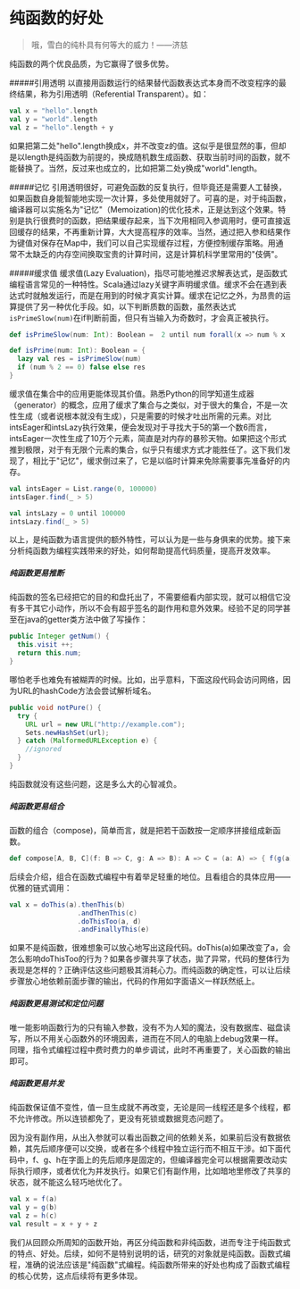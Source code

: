 # 纯函数的好处

> 哦，雪白的纯朴具有何等大的威力！——济慈

纯函数的两个优良品质，为它赢得了很多优势。

#####引用透明
以直接用函数运行的结果替代函数表达式本身而不改变程序的最终结果，称为引用透明（Referential Transparent）。如：
```scala
val x = "hello".length
val y = "world".length
val z = "hello".length + y
```
如果把第二处"hello".length换成x，并不改变z的值。这似乎是很显然的事，但却是以length是纯函数为前提的，换成随机数生成函数、获取当前时间的函数，就不能替换了。当然，反过来也成立的，比如把第二处y换成"world".length。

#####记忆
引用透明很好，可避免函数的反复执行，但毕竟还是需要人工替换，如果函数自身能智能地实现一次计算，多处使用就好了。可喜的是，对于纯函数，编译器可以实施名为"记忆"（Memoization)的优化技术，正是达到这个效果。特别是执行很费时的函数，把结果缓存起来，当下次用相同入参调用时，便可直接返回缓存的结果，不再重新计算，大大提高程序的效率。当然，通过把入参和结果作为键值对保存在Map中，我们可以自己实现缓存过程，方便控制缓存策略。用通常不太缺乏的内存空间换取宝贵的计算时间，这是计算机科学里常用的"伎俩"。

#####缓求值
缓求值(Lazy Evaluation)，指尽可能地推迟求解表达式，是函数式编程语言常见的一种特性。Scala通过lazy关键字声明缓求值。缓求不会在遇到表达式时就触发运行，而是在用到的时候才真实计算。缓求在记忆之外，为昂贵的运算提供了另一种优化手段。如，以下判断质数的函数，虽然表达式`isPrimeSlow(num)`在if判断前面，但只有当输入为奇数时，才会真正被执行。
```scala
def isPrimeSlow(num: Int): Boolean =  2 until num forall(x => num % x != 0)

def isPrime(num: Int): Boolean = {
  lazy val res = isPrimeSlow(num)
  if (num % 2 == 0) false else res
}
```
缓求值在集合中的应用更能体现其价值。熟悉Python的同学知道生成器（generator）的概念，应用了缓求了集合与之类似，对于很大的集合，不是一次性生成（或者说根本就没有生成），只是需要的时候才吐出所需的元素。对比intsEager和intsLazy执行效果，便会发现对于寻找大于5的第一个数6而言，intsEager一次性生成了10万个元素，简直是对内存的暴殄天物。如果把这个形式推到极限，对于有无限个元素的集合，似乎只有缓求方式才能胜任了。这下我们发现了，相比于"记忆"，缓求倒过来了，它是以临时计算来免除需要事先准备好的内存。
```scala
val intsEager = List.range(0, 100000)
intsEager.find(_ > 5)

val intsLazy = 0 until 100000
intsLazy.find(_ > 5)
```

以上，是纯函数为语言提供的额外特性，可以认为是一些与身俱来的优势。接下来分析纯函数为编程实践带来的好处，如何帮助提高代码质量，提高开发效率。

##### 纯函数更易推断
纯函数的签名已经把它的目的和盘托出了，不需要细看内部实现，就可以相信它没有多干其它小动作，所以不会有超乎签名的副作用和意外效果。经验不足的同学甚至在java的getter类方法中做了写操作：
```java
public Integer getNum() {
  this.visit ++;
  return this.num;
}
```
哪怕老手也难免有被糊弄的时候。比如，出乎意料，下面这段代码会访问网络，因为URL的hashCode方法会尝试解析域名。
```java
public void notPure() {
  try {
    URL url = new URL("http://example.com");
    Sets.newHashSet(url);
  } catch (MalformedURLException e) {
    //ignored
  }
}
```
纯函数就没有这些问题，这是多么大的心智减负。

##### 纯函数更易组合
函数的组合（compose)，简单而言，就是把若干函数按一定顺序拼接组成新函数。
```scala
def compose[A, B, C](f: B => C, g: A => B): A => C = (a: A) => { f(g(a)) }
```
后续会介绍，组合在函数式编程中有着举足轻重的地位。且看组合的具体应用——优雅的链式调用：
```scala
val x = doThis(a).thenThis(b)
                 .andThenThis(c)
                 .doThisToo(a, d)
                 .andFinallyThis(e)
```
如果不是纯函数，很难想象可以放心地写出这段代码。doThis(a)如果改变了a，会怎么影响doThisToo的行为？如果各步骤共享了状态，拋了异常，代码的整体行为表现是怎样的？正确评估这些问题极其消耗心力。而纯函数的确定性，可以让后续步骤放心地依赖前面步骤的输出，代码的作用如字面语义一样跃然纸上。

##### 纯函数更易测试和定位问题
唯一能影响函数行为的只有输入参数，没有不为人知的魔法，没有数据库、磁盘读写，所以不用关心函数外的环境因素，进而在不同人的电脑上debug效果一样。同理，指令式编程过程中费时费力的单步调试，此时不再重要了，关心函数的输出即可。

##### 纯函数更易并发
纯函数保证值不变性，值一旦生成就不再改变，无论是同一线程还是多个线程，都不允许修改。所以连锁都免了，更没有死锁或数据竞态问题了。

因为没有副作用，从出入参就可以看出函数之间的依赖关系，如果前后没有数据依赖，其先后顺序便可以交换，或者在多个线程中独立运行而不相互干涉。如下面代码中，f、g、h在字面上的先后顺序是固定的，但编译器完全可以根据需要改动实际执行顺序，或者优化为并发执行。如果它们有副作用，比如暗地里修改了共享的状态，就不能这么轻巧地优化了。
```scala
val x = f(a)
val y = g(b)
val z = h(c)
val result = x + y + z
```

我们从回顾众所周知的函数开始，再区分纯函数和非纯函数，进而专注于纯函数式的特点、好处。后续，如何不是特别说明的话，研究的对象就是纯函数。函数式编程，准确的说法应该是"纯函数"式编程。纯函数所带来的好处也构成了函数式编程的核心优势，这点后续将有更多体现。
